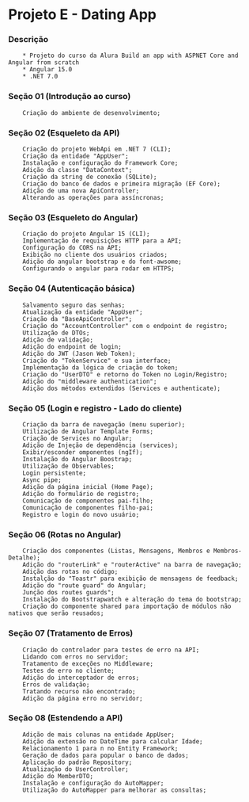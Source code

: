 # Projeto E - Dating App

### Descrição
        * Projeto do curso da Alura Build an app with ASPNET Core and Angular from scratch
        * Angular 15.0
        * .NET 7.0
        
### Seção 01 (Introdução ao curso)
        Criação do ambiente de desenvolvimento;        

### Seção 02 (Esqueleto da API)        
        Criação do projeto WebApi em .NET 7 (CLI);
        Criação da entidade "AppUser";
        Instalação e configuração do Framework Core;
        Adição da classe "DataContext";
        Criação da string de conexão (SQLite);
        Criação do banco de dados e primeira migração (EF Core);
        Adição de uma nova ApiController;
        Alterando as operações para assíncronas;

### Seção 03 (Esqueleto do Angular)   
        Criação do projeto Angular 15 (CLI);
        Implementação de requisições HTTP para a API;
        Configuração do CORS na API;
        Exibição no cliente dos usuários criados;
        Adição do angular bootstrap e do font-awsome;
        Configurando o angular para rodar em HTTPS;

### Seção 04 (Autenticação básica)   
        Salvamento seguro das senhas;
        Atualização da entidade "AppUser";
        Criação da "BaseApiController";
        Criação do "AccountController" com o endpoint de registro;
        Utilização de DTOs;
        Adição de validação;
        Adição do endpoint de login;
        Adição do JWT (Jason Web Token);
        Criação do "TokenService" e sua interface;
        Implementação da lógica de criação do token;
        Criação do "UserDTO" e retorno do Token no Login/Registro;
        Adição do "middleware authentication";
        Adição dos métodos extendidos (Services e authenticate);

### Seção 05 (Login e registro - Lado do cliente)   
        Criação da barra de navegação (menu superior);
        Utilização de Angular Template Forms;
        Criação de Services no Angular;
        Adição de Injeção de dependência (services);
        Exibir/esconder omponentes (ngIf);
        Instalação do Angular Boostrap;
        Utilização de Observables;
        Login persistente;
        Async pipe;
        Adição da página inicial (Home Page);
        Adição do formulário de registro;
        Comunicação de componentes pai-filho;
        Comunicação de componentes filho-pai;
        Registro e login do novo usuário;

### Seção 06 (Rotas no Angular)
        Criação dos componentes (Listas, Mensagens, Membros e Membros-Detalhe);
        Adição do "routerLink" e "routerActive" na barra de navegação;
        Adição das rotas no código;
        Instalção do "Toastr" para exibição de mensagens de feedback;
        Adição do "route guard" do Angular;
        Junção dos routes guards";
        Instalação do Bootstrapwatch e alteração do tema do bootstrap;
        Criação do componente shared para importação de módulos não nativos que serão reusados;

### Seção 07 (Tratamento de Erros)
        Criação do controlador para testes de erro na API;
        Lidando com erros no servidor;
        Tratamento de exceções no Middleware;
        Testes de erro no cliente;
        Adição do interceptador de erros;
        Erros de validação;
        Tratando recurso não encontrado;
        Adição da página erro no servidor;

### Seção 08 (Estendendo a API)
        Adição de mais colunas na entidade AppUser;
        Adição da extensão no DateTime para calcular Idade;
        Relacionamento 1 para n no Entity Framework;
        Geração de dados para popular o banco de dados;
        Aplicação do padrão Repository;
        Atualização do UserController;
        Adição do MemberDTO;
        Instalação e configuração do AutoMapper;
        Utilização do AutoMapper para melhorar as consultas;